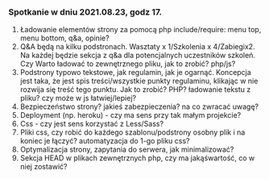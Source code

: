 ### Spotkanie w dniu 2021.08.23, godz 17.

1. Ładowanie elementów strony za pomocą php include/require: menu top, menu bottom, q&a, opinie?
2. Q&A będą na kilku podstronach. Wasztaty x 1/Szkolenia x 4/Zabiegix2. Na każdej będzie sekcja z q&a dla potencjalnych uczestników szkoleń. Czy Warto ładować to zewnętrznego pliku, jak to zrobić? php/js?
3. Podstrony typowo tekstowe, jak regulamin, jak je ogarnąć. Koncepcja jest taka, że jest spis treści/wszystkie punkty regulaminu, klikając w nie rozwija się treść tego punktu. Jak to zrobić? PHP? ładowanie tekstu z pliku? czy może w js łatwiej/lepiej?
4. Bezpieczeństwo strony? jakieś zabezpieczenia? na co zwracać uwagę?
5. Deployment (np. heroku) - czy ma sens przy tak małym projekcie?
6. Css - czy jest sens korzystać z Less/Sass?
7. Pliki css, czy robić do każdego szablonu/podstrony osobny plik i na koniec je łączyć? automatyzacja do 1-go pliku css?
8. Optymalizacja strony, zapytania do serwera, jak minimalizować?
9. Sekcja HEAD w plikach zewnętrznych php, czy ma jakąśwartość, co w niej zostawić?
